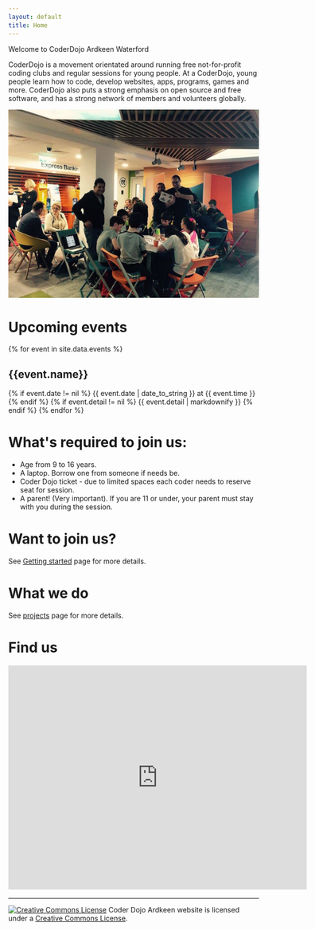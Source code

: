 ```yaml
---
layout: default
title: Home
---
```


Welcome to CoderDojo Ardkeen Waterford

CoderDojo is a movement orientated around running free not-for-profit coding clubs and regular sessions for young people. At a CoderDojo, young people learn how to code, develop websites, apps, programs, games and more. CoderDojo also puts a strong emphasis on open source and free software, and has a strong network of members and volunteers globally.

![foto](/assets/session1.jpg)

# Upcoming events

{% for event in site.data.events %}
## {{event.name}}
{% if event.date != nil %}
{{ event.date | date_to_string }} at {{ event.time }}
{% endif %}
{% if event.detail != nil %}
{{ event.detail | markdownify }}
{% endif %}
{% endfor %}

#  What's required to join us:

 - Age from 9 to 16 years.
 - A laptop. Borrow one from someone if needs be.
 - Coder Dojo ticket - due to limited spaces each coder needs to reserve seat for session.
 - A parent! (Very important). If you are 11 or under, your parent must stay with you during the session.

#  Want to join us?

See [Getting started](/project/starter) page for more details.

#  What we do

See [projects](/project) page for more details.

# Find us
<iframe src="https://www.google.com/maps/embed?pb=!1m18!1m12!1m3!1d990.9161790323222!2d-7.086830533000728!3d52.24679505819285!2m3!1f0!2f0!3f0!3m2!1i1024!2i768!4f13.1!3m3!1m2!1s0x0%3A0xa72ff504c91913a!2sBank+Of+Ireland!5e0!3m2!1sen!2sie!4v1495180489996" width="600" height="450" frameborder="0" style="border:0" allowfullscreen></iframe>

<hr>

<a rel="license" href="http://creativecommons.org/licenses/by/4.0/">
<img alt="Creative Commons License" style="border-width:0" src="https://i.creativecommons.org/l/by/4.0/80x15.png" /></a> Coder Dojo Ardkeen website is licensed under a <a rel="license" href="http://creativecommons.org/licenses/by/4.0/">Creative Commons License</a>.
